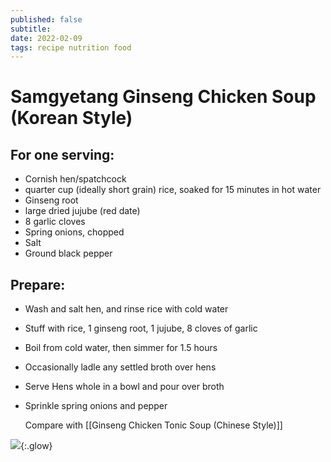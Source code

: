 ```yaml
---
published: false
subtitle:
date: 2022-02-09
tags: recipe nutrition food
---
```


# Samgyetang Ginseng Chicken Soup (Korean Style)

## For one serving:

- Cornish hen/spatchcock
- quarter cup (ideally short grain) rice, soaked for 15 minutes in hot water
- Ginseng root
- large dried jujube (red date)
- 8 garlic cloves
- Spring onions, chopped
- Salt
- Ground black pepper

## Prepare:

- Wash and salt hen, and rinse rice with cold water
- Stuff with rice, 1 ginseng root, 1 jujube, 8 cloves of garlic
- Boil from cold water, then simmer for 1.5 hours
- Occasionally ladle any settled broth over hens
- Serve Hens whole in a bowl and pour over broth
- Sprinkle spring onions and pepper  
  
  Compare with [[Ginseng Chicken Tonic Soup (Chinese Style)]]

![](/images/korean-chicken-soup.jpg){:.glow}

[//begin]: # "Autogenerated link references for markdown compatibility"
[chinese-ginseng-chicken-tonic-soup]: chinese-ginseng-chicken-tonic-soup "Ginseng Chicken Tonic Soup (Chinese Style)"
[//end]: # "Autogenerated link references"